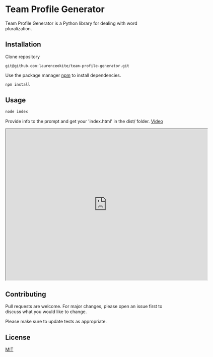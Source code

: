 # Team Profile Generator

Team Profile Generator is a Python library for dealing with word pluralization.

## Installation

Clone repository
```
git@github.com:laurenceokite/team-profile-generator.git
```


Use the package manager [npm](https://www.npmjs.com/) to install dependencies.

```bash
npm install
```

## Usage

```bash
node index
```
Provide info to the prompt and get your 'index.html' in the dist/ folder.
[Video](https://drive.google.com/file/d/14i_JEVLFpb-oXlTVmVSc9zi5MtQoIvBz/view)
<iframe src="https://drive.google.com/file/d/14i_JEVLFpb-oXlTVmVSc9zi5MtQoIvBz/preview" width="640" height="480"></iframe>

## Contributing
Pull requests are welcome. For major changes, please open an issue first to discuss what you would like to change.

Please make sure to update tests as appropriate.

## License
[MIT](https://choosealicense.com/licenses/mit/)